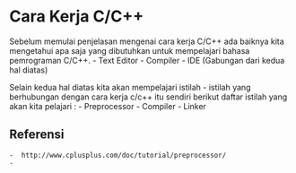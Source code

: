 # Cara Kerja C/C++

Sebelum memulai penjelasan mengenai cara kerja C/C++ ada baiknya kita mengetahui apa saja yang dibutuhkan untuk mempelajari bahasa pemrograman C/C++.
    - Text Editor
    - Compiler
    - IDE (Gabungan dari kedua hal diatas)

Selain kedua hal diatas kita akan mempelajari istilah - istilah yang berhubungan dengan cara kerja c/c++ itu sendiri berikut daftar istilah yang akan kita pelajari :
    - Preprocessor
    - Compiler
    - Linker

## Referensi

    -  http://www.cplusplus.com/doc/tutorial/preprocessor/ 
    -   